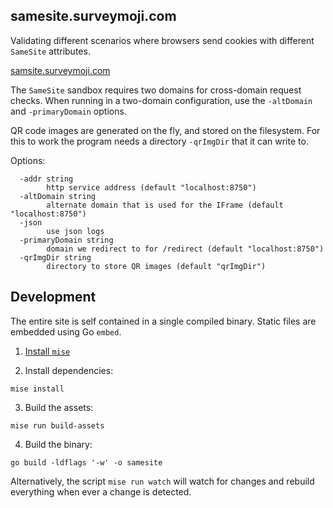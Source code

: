 ## samesite.surveymoji.com

Validating different scenarios where browsers send cookies with different `SameSite` attributes.

[samsite.surveymoji.com](https://samesite.surveymoji.com)

The `SameSite` sandbox requires two domains for cross-domain request checks.
When running in a two-domain configuration, use the `-altDomain` and `-primaryDomain` options.

QR code images are generated on the fly, and stored on the filesystem.
For this to work the program needs a directory `-qrImgDir` that it can write to.

Options:

```
  -addr string
        http service address (default "localhost:8750")
  -altDomain string
        alternate domain that is used for the IFrame (default "localhost:8750")
  -json
        use json logs
  -primaryDomain string
        domain we redirect to for /redirect (default "localhost:8750")
  -qrImgDir string
        directory to store QR images (default "qrImgDir")
```

## Development

The entire site is self contained in a single compiled binary.
Static files are embedded using Go `embed`.

1. [Install `mise`](https://mise.jdx.dev/getting-started.html)


2. Install dependencies:

```
mise install
```

3. Build the assets:

```
mise run build-assets
```

4. Build the binary:

```
go build -ldflags '-w' -o samesite
```
Alternatively, the script `mise run watch` will watch for changes and rebuild everything when ever a change is detected.
